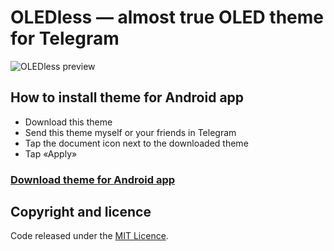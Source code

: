 # OLEDless — almost true OLED theme for Telegram

![OLEDless preview](https://github.com/anton0kurilov/oledless.tgtheme/blob/master/images/preview.jpg)

## How to install theme for Android app
* Download this theme 
* Send this theme myself or your friends in Telegram
* Tap the document icon next to the downloaded theme
* Tap «Apply»

### [Download theme for Android app](https://rawgit.com/anton0kurilov/oledless.tgtheme/master/OLEDless.attheme) ###

## Copyright and licence

Code released under the [MIT Licence](https://github.com/anton0kurilov/oledless.tgtheme/blob/master/LICENSE). 
